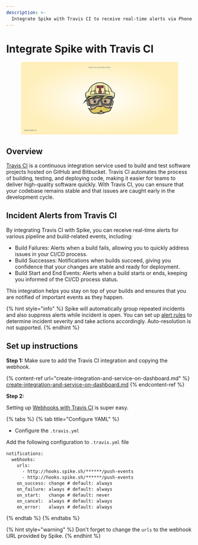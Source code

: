 ```yaml
---
description: >-
  Integrate Spike with Travis CI to receive real-time alerts via Phone calls, SMS, Slack, MS Teams, and more for build statuses and pipeline results, ensuring continuous integration monitoring.
---
```


# Integrate Spike with Travis CI
<figure><img src="../.gitbook/assets/travis integration.png" alt=""><figcaption></figcaption></figure>

## Overview
[Travis CI](https://www.travis-ci.com) is a continuous integration service used to build and test software projects hosted on GitHub and Bitbucket. Travis CI automates the process of building, testing, and deploying code, making it easier for teams to deliver high-quality software quickly. With Travis CI, you can ensure that your codebase remains stable and that issues are caught early in the development cycle.

## Incident Alerts from Travis CI

By integrating Travis CI with Spike, you can receive real-time alerts for various pipeline and build-related events, including:

* Build Failures: Alerts when a build fails, allowing you to quickly address issues in your CI/CD process.
* Build Successes: Notifications when builds succeed, giving you confidence that your changes are stable and ready for deployment.
* Build Start and End Events: Alerts when a build starts or ends, keeping you informed of the CI/CD process status.

This integration helps you stay on top of your builds and ensures that you are notified of important events as they happen.

{% hint style="info" %}
Spike will automatically group repeated incidents and also suppress alerts while incident is open. You can set up [alert rules](https://docs.spike.sh/alerts/alert-rules) to determine incident severity and take actions accordingly. Auto-resolution is not supported.
{% endhint %}

## Set up instructions 

**Step 1:** Make sure to add the Travis CI integration and copying the webhook. 

{% content-ref url="create-integration-and-service-on-dashboard.md" %}
[create-integration-and-service-on-dashboard.md](create-integration-and-service-on-dashboard.md)
{% endcontent-ref %}

**Step 2:**

Setting up [Webhooks with Travis CI](https://docs.travis-ci.com/user/notifications/#configuring-webhook-notifications) is super easy.

{% tabs %}
{% tab title="Configure YAML" %}
* Configure the `.travis.yml`

Add the following configuration to `.travis.yml` file

```
notifications:
  webhooks:
    urls:
      - http://hooks.spike.sh/******/push-events
      - http://hooks.spike.sh/******/push-events
    on_success: change # default: always
    on_failure: always # default: always
    on_start:   change # default: never
    on_cancel:  always # default: always
    on_error:   always # default: always
```
{% endtab %}
{% endtabs %}

{% hint style="warning" %}
Don't forget to change the `urls` to the webhook URL provided by Spike.
{% endhint %}